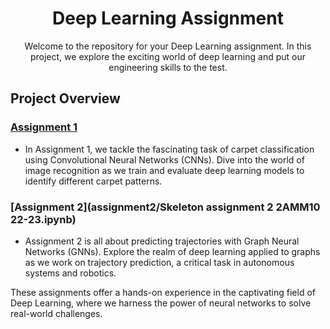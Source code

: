 <h1 align="center">Deep Learning Assignment</h1>

<p align="center">Welcome to the repository for your Deep Learning assignment. In this project, we explore the exciting world of deep learning and put our engineering skills to the test.</p>

## Project Overview

### [Assignment 1](assignment_1/Assignment_1.ipynb)
- In Assignment 1, we tackle the fascinating task of carpet classification using Convolutional Neural Networks (CNNs). Dive into the world of image recognition as we train and evaluate deep learning models to identify different carpet patterns.

### [Assignment 2](assignment2/Skeleton assignment 2 2AMM10 22-23.ipynb)
- Assignment 2 is all about predicting trajectories with Graph Neural Networks (GNNs). Explore the realm of deep learning applied to graphs as we work on trajectory prediction, a critical task in autonomous systems and robotics.

These assignments offer a hands-on experience in the captivating field of Deep Learning, where we harness the power of neural networks to solve real-world challenges.


